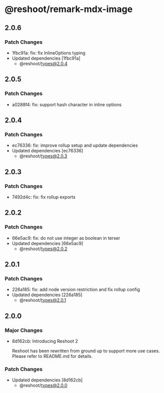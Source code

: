 # @reshoot/remark-mdx-image

## 2.0.6

### Patch Changes

- 1fbc91a: fix: fix InlineOptions typing
- Updated dependencies [1fbc91a]
  - @reshoot/types@2.0.4

## 2.0.5

### Patch Changes

- a0288f4: fix: support hash character in inline options

## 2.0.4

### Patch Changes

- ec76336: fix: improve rollup setup and update dependencies
- Updated dependencies [ec76336]
  - @reshoot/types@2.0.3

## 2.0.3

### Patch Changes

- 7492d4c: fix: fix rollup exports

## 2.0.2

### Patch Changes

- 66e5ac9: fix: do not use integer as boolean in terser
- Updated dependencies [66e5ac9]
  - @reshoot/types@2.0.2

## 2.0.1

### Patch Changes

- 226a185: fix: add node version restriction and fix rollup config
- Updated dependencies [226a185]
  - @reshoot/types@2.0.1

## 2.0.0

### Major Changes

- 8d162cb: Introducing Reshoot 2

  Reshoot has been rewritten from ground up to support more use cases. Please refer to README.md for details.

### Patch Changes

- Updated dependencies [8d162cb]
  - @reshoot/types@2.0.0
